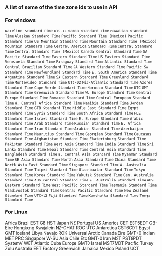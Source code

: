 ### A list of some of the time zone ids to use in API

### For windows
`Dateline Standard Time`
`UTC-11`
`Samoa Standard Time`
`Hawaiian Standard Time`
`Alaskan Standard Time`
`Pacific Standard Time (Mexico)`
`Pacific Standard Time`
`US Mountain Standard Time`
`Mountain Standard Time (Mexico)`
`Mountain Standard Time`
`Central America Standard Time`
`Central Standard Time`
`Central Standard Time (Mexico)`
`Canada Central Standard Time`
`SA Pacific Standard Time`
`Eastern Standard Time`
`US Eastern Standard Time`
`Venezuela Standard Time`
`Paraguay Standard Time`
`Atlantic Standard Time`
`Central Brazilian Standard Time`
`SA Western Standard Time`
`Pacific SA Standard Time`
`Newfoundland Standard Time`
`E. South America Standard Time`
`Argentina Standard Time`
`SA Eastern Standard Time`
`Greenland Standard Time`
`Montevideo Standard Time`
`UTC-02`
`Mid-Atlantic Standard Time`
`Azores Standard Time`
`Cape Verde Standard Time`
`Morocco Standard Time`
`UTC`
`GMT Standard Time`
`Greenwich Standard Time`
`W. Europe Standard Time`
`Central Europe Standard Time`
`Romance Standard Time`
`Central European Standard Time`
`W. Central Africa Standard Time`
`Namibia Standard Time`
`Jordan Standard Time`
`GTB Standard Time`
`Middle East Standard Time`
`Egypt Standard Time`
`Syria Standard Time`
`South Africa Standard Time`
`FLE Standard Time`
`Israel Standard Time`
`E. Europe Standard Time`
`Arabic Standard Time`
`Arab Standard Time`
`Russian Standard Time`
`E. Africa Standard Time`
`Iran Standard Time`
`Arabian Standard Time`
`Azerbaijan Standard Time`
`Mauritius Standard Time`
`Georgian Standard Time`
`Caucasus Standard Time`
`Afghanistan Standard Time`
`Ekaterinburg Standard Time`
`Pakistan Standard Time`
`West Asia Standard Time`
`India Standard Time`
`Sri Lanka Standard Time`
`Nepal Standard Time`
`Central Asia Standard Time`
`Bangladesh Standard Time`
`N. Central Asia Standard Time`
`Myanmar Standard Time`
`SE Asia Standard Time`
`North Asia Standard Time`
`China Standard Time`
`North Asia East Standard Time`
`Singapore Standard Time`
`W. Australia Standard Time`
`Taipei Standard Time`
`Ulaanbaatar Standard Time`
`Tokyo Standard Time`
`Korea Standard Time`
`Yakutsk Standard Time`
`Cen. Australia Standard Time`
`AUS Central Standard Time`
`E. Australia Standard Time`
`AUS Eastern Standard Time`
`West Pacific Standard Time`
`Tasmania Standard Time`
`Vladivostok Standard Time`
`Central Pacific Standard Time`
`New Zealand Standard Time`
`UTC+12`
`Fiji Standard Time`
`Kamchatka Standard Time`
`Tonga Standard Time`

### For Linux

Africa      Brazil   EST      GB         HST       Japan      NZ       Portugal   US
America     CET      EST5EDT  GB-Eire    Hongkong  Kwajalein  NZ-CHAT  ROC        UTC
Antarctica  CST6CDT  Egypt    GMT        Iceland   Libya      Navajo   ROK        Universal
Arctic      Canada   Eire     GMT+0      Indian    MET        PRC      Singapore  W-SU
Asia        Chile    Etc      GMT-0      Iran      MST        PST8PDT  SystemV    WET
Atlantic    Cuba     Europe   GMT0       Israel    MST7MDT    Pacific  Turkey     Zulu
Australia   EET      Factory  Greenwich  Jamaica   Mexico     Poland   UCT